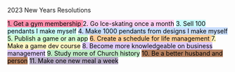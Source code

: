 2023 New Years Resolutions

<mark style="background: #FF5582A6;">1. Get a gym membership </mark>
<mark style="background: #FFB8EBA6;">2.  Go Ice-skating once a month</mark>
<mark style="background: #ABF7F7A6;">3. Sell 100 pendants I make myself</mark>
<mark style="background: #ADCCFFA6;">4. Make 1000 pendants from designs I make myself</mark>
<mark style="background: #BBFABBA6;">5. Publish a game or an app</mark>
<mark style="background: #FFB86CA6;">6. Create a schedule for life management </mark>
<mark style="background: #FFF3A3A6;">7. Make a game dev course</mark>
<mark style="background: #D2B3FFA6;">8. Become more knowledgeable on business management</mark>
<mark style="background: #A2E2ABA8;">9. Study more of Church history</mark>
<mark style="background: #90400EA8;">10. Be a better husband and person</mark>
<mark style="background: #9281A9A8;">11. Make one new meal a week</mark>
